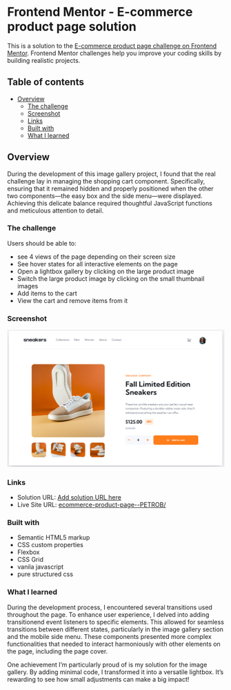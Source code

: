 # Frontend Mentor - E-commerce product page solution

This is a solution to the [E-commerce product page challenge on Frontend Mentor](https://www.frontendmentor.io/challenges/ecommerce-product-page-UPsZ9MJp6). Frontend Mentor challenges help you improve your coding skills by building realistic projects.

## Table of contents

- [Overview](#overview)
  - [The challenge](#the-challenge)
  - [Screenshot](#screenshot)
  - [Links](#links)
  - [Built with](#built-with)
  - [What I learned](#what-i-learned)



## Overview
During the development of this image gallery project, I found that the real challenge lay in managing the shopping cart component. Specifically, ensuring that it remained hidden and properly positioned when the other two components—the easy box and the side menu—were displayed. Achieving this delicate balance required thoughtful JavaScript functions and meticulous attention to detail.

### The challenge

Users should be able to:

- see 4 views of the page depending on their screen size
- See hover states for all interactive elements on the page
- Open a lightbox gallery by clicking on the large product image
- Switch the large product image by clicking on the small thumbnail images
- Add items to the cart
- View the cart and remove items from it

### Screenshot

![](./images/complete_page_preview.jpg)



### Links

- Solution URL: [Add solution URL here](https://your-solution-url.com)
- Live Site URL: [ecommerce-product-page--PETROB/](https://petroczibalazs.github.io/ecommerce-product-page--PETROB/)



### Built with

- Semantic HTML5 markup
- CSS custom properties
- Flexbox
- CSS Grid
- vanila javascript
- pure structured css


### What I learned

During the development process, I encountered several transitions used throughout the page. To enhance user experience, I delved into adding transitionend event listeners to specific elements. This allowed for seamless transitions between different states, particularly in the image gallery section and the mobile side menu. These components presented more complex functionalities that needed to interact harmoniously with other elements on the page, including the page cover.

One achievement I’m particularly proud of is my solution for the image gallery. By adding minimal code, I transformed it into a versatile lightbox. It’s rewarding to see how small adjustments can make a big impact!






